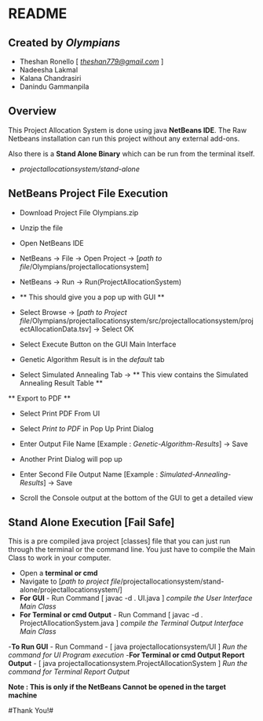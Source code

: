 # README #

## Created by *Olympians* ##

- Theshan Ronello [ *theshan779@gmail.com* ]
- Nadeesha Lakmal
- Kalana Chandrasiri
- Danindu Gammanpila

## Overview ##

This Project Allocation System is done using java **NetBeans IDE**. The Raw Netbeans installation can run this project without any external add-ons.

Also there is a **Stand Alone Binary** which can be run from the terminal itself. 
- *projectallocationsystem/stand-alone*

## NetBeans Project File Execution ##

- Download Project File Olympians.zip
- Unzip the file
- Open NetBeans IDE
- NetBeans -> File -> Open Project -> [*path to file*/Olympians/projectallocationsystem]
- NetBeans -> Run -> Run(ProjectAllocationSystem)
- ** This should give you a pop up with GUI **

- Select Browse -> [*path to Project file*/Olympians/projectallocationsystem/src/projectallocationsystem/projectAllocationData.tsv] -> Select OK
- Select Execute Button on the GUI Main Interface
- Genetic Algorithm Result is in the *default* tab
- Select Simulated Annealing Tab -> ** This view contains the Simulated Annealing Result Table **

** Export to PDF **

- Select Print PDF From UI
- Select *Print to PDF* in Pop Up Print Dialog
- Enter Output File Name [Example : *Genetic-Algorithm-Results*] -> Save
- Another Print Dialog will pop up
- Enter Second File Output Name [Example : *Simulated-Annealing-Results*] -> Save

- Scroll the Console output at the bottom of the GUI to get a detailed view

## Stand Alone Execution [Fail Safe] ##

This is a pre compiled java project [classes] file that you can just run through the terminal or the command line. You just have to compile the Main Class to work in your computer.

- Open a **terminal or cmd**
- Navigate to [*path to project file*/projectallocationsystem/stand-alone/projectallocationsystem/]
- **For GUI** - Run Command [ javac -d . UI.java ] *compile the User Interface Main Class*
- **For Terminal or cmd Output** - Run Command [ javac -d . ProjectAllocationSystem.java ] *compile the Terminal Output Interface Main Class*

-**To Run GUI** - Run Command - [ java projectallocationsystem/UI ] *Run the command for UI Program execution*
-**For Terminal or cmd Output Report Output** - [ java projectallocationsystem.ProjectAllocationSystem ] *Run the command for Terminal Report Output*

**Note : This is only if the NetBeans Cannot be opened in the target machine**


#Thank You!#